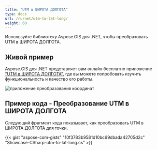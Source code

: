 ```yaml
---
title: "UTM в ШИРОТА ДОЛГОТА"
type: docs
url: /ru/net/utm-to-lat-long/
weight: 60
---
```


Используйте библиотеку Aspose.GIS для .NET, чтобы преобразовать UTM в ШИРОТА ДОЛГОТА.

## **Живой пример**

Aspose.GIS для .NET представляет вам онлайн бесплатно приложение ["UTM в ШИРОТА ДОЛГОТА"](https://products.aspose.app/gis/transformation/utm-to-lat-long), где вы можете попробовать изучить функциональность и качество его работы.

![приложение преобразования координат](transform-coordinates.png)

## **Пример кода - Преобразование UTM в ШИРОТА ДОЛГОТА**

Следующий фрагмент кода показывает, как преобразовать UTM в ШИРОТА ДОЛГОТА для точки.

{{< gist "aspose-com-gists" "10f3783b9581d10bc69dbada42705d2c" "Showcase-CSharp-utm-to-lat-long.cs" >}}

